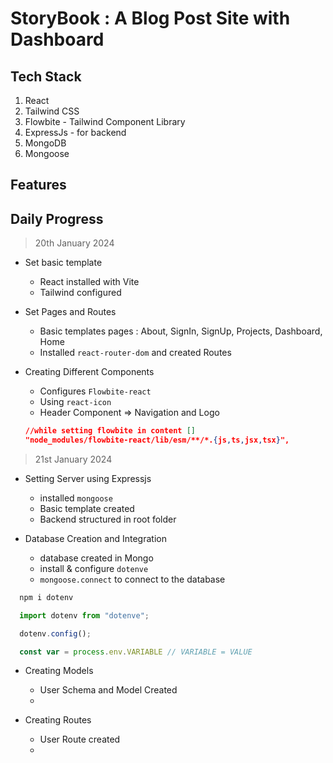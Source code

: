 # StoryBook : A Blog Post Site with Dashboard


## Tech Stack
1. React
2. Tailwind CSS
3. Flowbite - Tailwind Component Library
4. ExpressJs - for backend
5. MongoDB
6. Mongoose

## Features


## Daily Progress
> 20th January 2024
- Set basic template
  - React installed with Vite
  - Tailwind configured
  
- Set Pages and Routes
  - Basic templates pages : About, SignIn, SignUp, Projects, Dashboard, Home
  - Installed `react-router-dom` and created Routes
  
- Creating Different Components
  - Configures `Flowbite-react`
  - Using `react-icon`
  - Header Component => Navigation and Logo

  ```json
  //while setting flowbite in content []
  "node_modules/flowbite-react/lib/esm/**/*.{js,ts,jsx,tsx}",
  ```

> 21st January 2024
- Setting Server using Expressjs
  - installed `mongoose`
  - Basic template created
  - Backend structured in root folder
   
- Database Creation and Integration
  - database created in Mongo
  - install & configure `dotenve`
  - `mongoose.connect` to connect to the database

```js
  npm i dotenv

  import dotenv from "dotenve";

  dotenv.config();

  const var = process.env.VARIABLE // VARIABLE = VALUE

```
- Creating Models 
  - User Schema and Model Created
  - 

- Creating Routes 
  - User Route created
  -  


